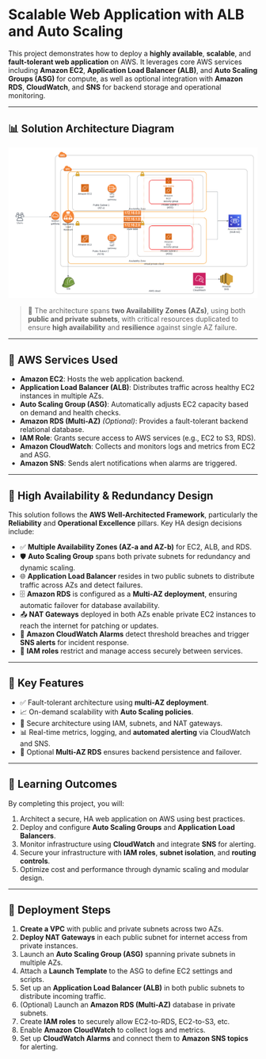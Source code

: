 # Scalable Web Application with ALB and Auto Scaling

This project demonstrates how to deploy a **highly available**, **scalable**, and **fault-tolerant web application** on AWS. It leverages core AWS services including **Amazon EC2**, **Application Load Balancer (ALB)**, and **Auto Scaling Groups (ASG)** for compute, as well as optional integration with **Amazon RDS**, **CloudWatch**, and **SNS** for backend storage and operational monitoring.

---

## 📊 Solution Architecture Diagram

![Architecture](diagram.png)

> 🧩 The architecture spans **two Availability Zones (AZs)**, using both **public and private subnets**, with critical resources duplicated to ensure **high availability** and **resilience** against single AZ failure.

---

## 🧰 AWS Services Used

- **Amazon EC2**: Hosts the web application backend.
- **Application Load Balancer (ALB)**: Distributes traffic across healthy EC2 instances in multiple AZs.
- **Auto Scaling Group (ASG)**: Automatically adjusts EC2 capacity based on demand and health checks.
- **Amazon RDS (Multi-AZ)** *(Optional)*: Provides a fault-tolerant backend relational database.
- **IAM Role**: Grants secure access to AWS services (e.g., EC2 to S3, RDS).
- **Amazon CloudWatch**: Collects and monitors logs and metrics from EC2 and ASG.
- **Amazon SNS**: Sends alert notifications when alarms are triggered.

---

## 🔐 High Availability & Redundancy Design

This solution follows the **AWS Well-Architected Framework**, particularly the **Reliability** and **Operational Excellence** pillars. Key HA design decisions include:

- ✅ **Multiple Availability Zones (AZ-a and AZ-b)** for EC2, ALB, and RDS.
- 🛡️ **Auto Scaling Group** spans both private subnets for redundancy and dynamic scaling.
- 🌐 **Application Load Balancer** resides in two public subnets to distribute traffic across AZs and detect failures.
- 🗄️ **Amazon RDS** is configured as a **Multi-AZ deployment**, ensuring automatic failover for database availability.
- 📤 **NAT Gateways** deployed in both AZs enable private EC2 instances to reach the internet for patching or updates.
- 🔔 **Amazon CloudWatch Alarms** detect threshold breaches and trigger **SNS alerts** for incident response.
- 🔑 **IAM roles** restrict and manage access securely between services.

---

## 📌 Key Features

- ✅ Fault-tolerant architecture using **multi-AZ deployment**.
- 📈 On-demand scalability with **Auto Scaling policies**.
- 🔐 Secure architecture using IAM, subnets, and NAT gateways.
- 📊 Real-time metrics, logging, and **automated alerting** via CloudWatch and SNS.
- 💾 Optional **Multi-AZ RDS** ensures backend persistence and failover.

---

## 📘 Learning Outcomes

By completing this project, you will:

1. Architect a secure, HA web application on AWS using best practices.
2. Deploy and configure **Auto Scaling Groups** and **Application Load Balancers**.
3. Monitor infrastructure using **CloudWatch** and integrate **SNS** for alerting.
4. Secure your infrastructure with **IAM roles**, **subnet isolation**, and **routing controls**.
5. Optimize cost and performance through dynamic scaling and modular design.

---

## 🚀 Deployment Steps

1. **Create a VPC** with public and private subnets across two AZs.
2. **Deploy NAT Gateways** in each public subnet for internet access from private instances.
3. Launch an **Auto Scaling Group (ASG)** spanning private subnets in multiple AZs.
4. Attach a **Launch Template** to the ASG to define EC2 settings and scripts.
5. Set up an **Application Load Balancer (ALB)** in both public subnets to distribute incoming traffic.
6. (Optional) Launch an **Amazon RDS (Multi-AZ)** database in private subnets.
7. Create **IAM roles** to securely allow EC2-to-RDS, EC2-to-S3, etc.
8. Enable **Amazon CloudWatch** to collect logs and metrics.
9. Set up **CloudWatch Alarms** and connect them to **Amazon SNS topics** for alerting.
